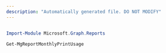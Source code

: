 ```yaml
---
description: "Automatically generated file. DO NOT MODIFY"
---
```


```powershell

Import-Module Microsoft.Graph.Reports

Get-MgReportMonthlyPrintUsage

```
